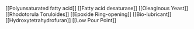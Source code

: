 [[Polyunsaturated fatty acid]]
[[Fatty acid desaturase]]
[[Oleaginous Yeast]]
[[Rhodotorula Toruloides]]
[[Epoxide Ring-opening]]
[[Bio-lubricant]]
[[Hydroxytetrahydrofuran]]
[[Low Pour Point]]
